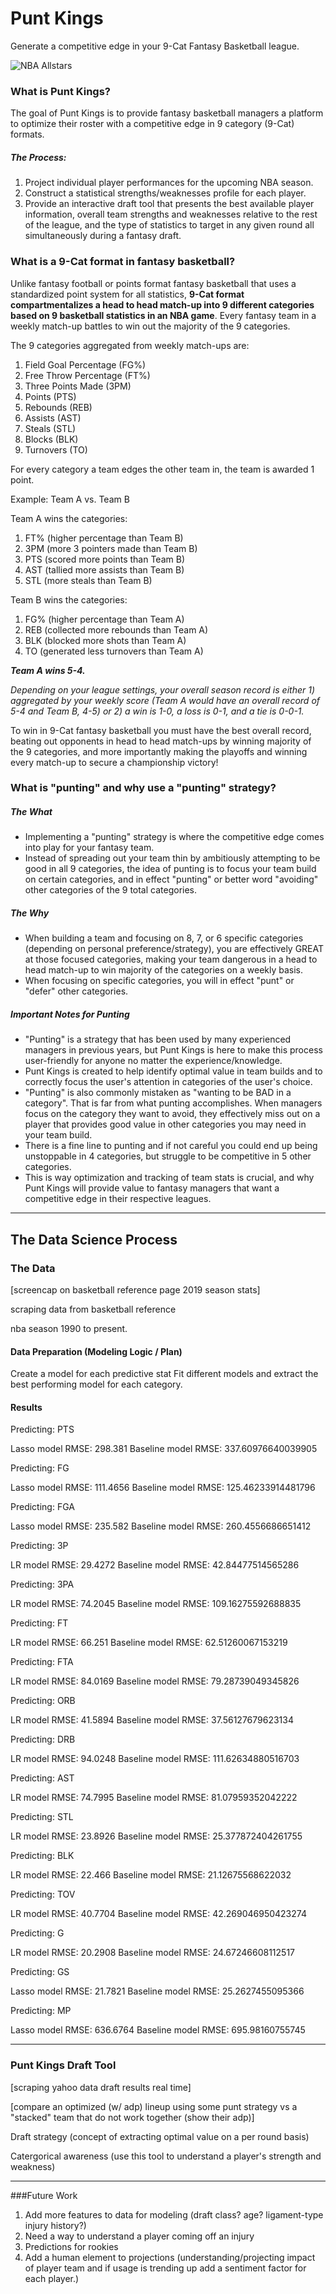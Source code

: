 # Punt Kings

Generate a competitive edge in your 9-Cat Fantasy Basketball league.

![NBA Allstars](img/nba_allstars.jpeg)


### What is Punt Kings?

The goal of Punt Kings is to provide fantasy basketball managers a platform to optimize their roster with a competitive 
edge in 9 category (9-Cat) formats.

##### The Process:

1) Project individual player performances for the upcoming NBA season.
2) Construct a statistical strengths/weaknesses profile for each player.
3) Provide an interactive draft tool that presents the best available player information, overall team 
strengths  and weaknesses relative to the rest of the league, and the type of statistics to target in any given
round all simultaneously during a fantasy draft. 


### What is a 9-Cat format in fantasy basketball?

Unlike fantasy football or points format fantasy basketball that uses a standardized point system for all statistics,
**9-Cat format compartmentalizes a head to head match-up into 9 different categories based on 9 basketball 
statistics in an NBA game**. Every fantasy team in a weekly match-up battles to win out the majority of the 9 categories.

The 9 categories aggregated from weekly match-ups are:

1) Field Goal Percentage (FG%)
2) Free Throw Percentage (FT%)
3) Three Points Made (3PM)
4) Points (PTS)
5) Rebounds (REB)
6) Assists (AST)
7) Steals (STL)
8) Blocks (BLK)
9) Turnovers (TO)

For every category a team edges the other team in, the team is awarded 1 point. 

Example: Team A vs. Team B

Team A wins the categories:
1) FT% (higher percentage than Team B)
2) 3PM (more 3 pointers made than Team B)
3) PTS (scored more points than Team B)
4) AST (tallied more assists than Team B)
5) STL (more steals than Team B)

Team B wins the categories:
1) FG% (higher percentage than Team A)
2) REB (collected more rebounds than Team A)
3) BLK (blocked more shots than Team A)
4) TO (generated less turnovers than Team A)

***Team A wins 5-4.***

*Depending on your league settings, your overall season record is either 1) aggregated by your weekly score (Team A would 
have an overall record of 5-4 and Team B, 4-5) or 2) a win is 1-0, a loss is 0-1, and a tie is 0-0-1.*


To win in 9-Cat fantasy basketball you must have the best overall record, beating out opponents in head to head 
match-ups by winning majority of the 9 categories, and more importantly making the playoffs and winning every match-up
to secure a championship victory!


### What is "punting" and why use a "punting" strategy?

##### The What
- Implementing a "punting" strategy is where the competitive edge comes into play for your fantasy team. 
- Instead of spreading out your team thin by ambitiously attempting to be good in all 9 categories, 
the idea of punting is to focus your team build on certain categories, and in effect "punting" or better word "avoiding"
other categories of the 9 total categories.
##### The Why
- When building a team and focusing on 8, 7, or 6 specific categories (depending on personal preference/strategy),
you are effectively GREAT at those focused categories, making your team dangerous in a head to head match-up 
to win majority of the categories on a weekly basis.
- When focusing on specific categories, you will in effect "punt" or "defer" other categories.

##### Important Notes for Punting
- "Punting" is a strategy that has been used by many experienced managers in previous years, but Punt Kings is here
to make this process user-friendly for anyone no matter the experience/knowledge.
- Punt Kings is created to help identify optimal value in team builds and to correctly focus the user's 
attention in categories of the user's choice.
- "Punting" is also commonly mistaken as "wanting to be BAD in a category". That is far from what punting accomplishes.
When managers focus on the category they want to avoid, they effectively miss out on a player that provides good value
in other categories you may need in your team build. 
- There is a fine line to punting and if not careful you could end up being unstoppable in 4 categories, but struggle
to be competitive in 5 other categories. 
- This is way optimization and tracking of team stats is crucial, and why Punt Kings will provide value to fantasy 
managers that want a competitive edge in their respective leagues. 

---


## The Data Science Process
### The Data

[screencap on basketball reference page 2019 season stats]

scraping data from basketball reference

nba season 1990 to present.


#### Data Preparation (Modeling Logic / Plan)


Create a model for each predictive stat
Fit different models and extract the best performing model for each category.




#### Results

Predicting: PTS

Lasso model RMSE: 298.381
Baseline model RMSE: 337.60976640039905


Predicting: FG

Lasso model RMSE: 111.4656
Baseline model RMSE: 125.46233914481796


Predicting: FGA

Lasso model RMSE: 235.582
Baseline model RMSE: 260.4556686651412


Predicting: 3P

LR model RMSE: 29.4272
Baseline model RMSE: 42.84477514565286


Predicting: 3PA

LR model RMSE: 74.2045
Baseline model RMSE: 109.16275592688835


Predicting: FT

LR model RMSE: 66.251
Baseline model RMSE: 62.51260067153219


Predicting: FTA

LR model RMSE: 84.0169
Baseline model RMSE: 79.28739049345826


Predicting: ORB

LR model RMSE: 41.5894
Baseline model RMSE: 37.56127679623134


Predicting: DRB

LR model RMSE: 94.0248
Baseline model RMSE: 111.62634880516703


Predicting: AST

LR model RMSE: 74.7995
Baseline model RMSE: 81.07959352042222


Predicting: STL

LR model RMSE: 23.8926
Baseline model RMSE: 25.377872404261755


Predicting: BLK

LR model RMSE: 22.466
Baseline model RMSE: 21.12675568622032


Predicting: TOV

LR model RMSE: 40.7704
Baseline model RMSE: 42.269046950423274


Predicting: G

LR model RMSE: 20.2908
Baseline model RMSE: 24.67246608112517


Predicting: GS

Lasso model RMSE: 21.7821
Baseline model RMSE: 25.2627455095366


Predicting: MP

Lasso model RMSE: 636.6764
Baseline model RMSE: 695.98160755745





---

### Punt Kings Draft Tool

[scraping yahoo data draft results real time]

[compare an optimized (w/ adp) lineup using some punt strategy vs a "stacked" 
team that do not work together (show their adp)]


Draft strategy (concept of extracting optimal value on a per round basis)

Catergorical awareness (use this tool to understand a player's strength and weakness)




---

###Future Work

1) Add more features to data for modeling (draft class? age? ligament-type injury history?)
2) Need a way to understand a player coming off an injury
3) Predictions for rookies
4) Add a human element to projections (understanding/projecting impact of player team and if usage is trending up
add a sentiment factor for each player.)